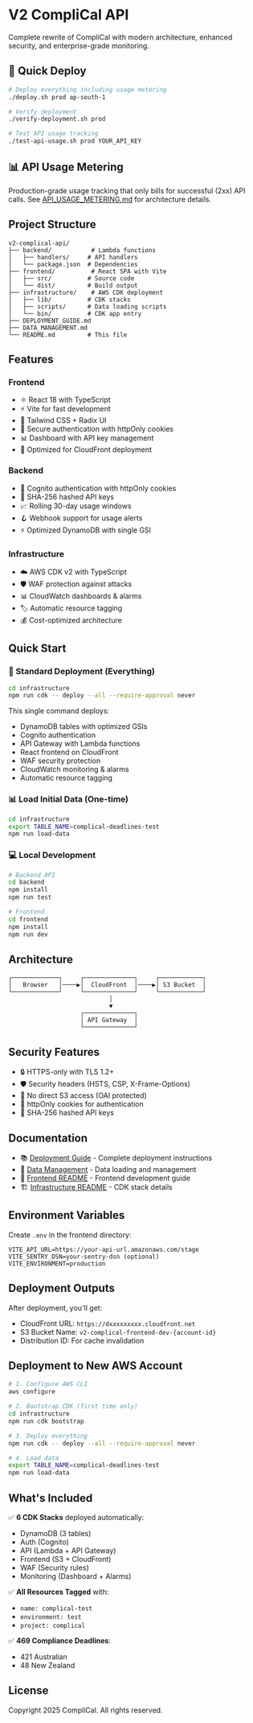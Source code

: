 # V2 CompliCal API

Complete rewrite of CompliCal with modern architecture, enhanced security, and enterprise-grade monitoring.

## 🚀 Quick Deploy

```bash
# Deploy everything including usage metering
./deploy.sh prod ap-south-1

# Verify deployment
./verify-deployment.sh prod

# Test API usage tracking
./test-api-usage.sh prod YOUR_API_KEY
```

## 📊 API Usage Metering

Production-grade usage tracking that only bills for successful (2xx) API calls.
See [API_USAGE_METERING.md](API_USAGE_METERING.md) for architecture details.

## Project Structure

```
v2-complical-api/
├── backend/           # Lambda functions
│   ├── handlers/     # API handlers
│   └── package.json  # Dependencies
├── frontend/          # React SPA with Vite
│   ├── src/          # Source code
│   └── dist/         # Build output
├── infrastructure/    # AWS CDK deployment
│   ├── lib/          # CDK stacks
│   ├── scripts/      # Data loading scripts
│   └── bin/          # CDK app entry
├── DEPLOYMENT_GUIDE.md
├── DATA_MANAGEMENT.md
└── README.md         # This file
```

## Features

### Frontend
- ⚛️ React 18 with TypeScript
- ⚡ Vite for fast development
- 🎨 Tailwind CSS + Radix UI
- 🔐 Secure authentication with httpOnly cookies
- 📊 Dashboard with API key management
- 🚀 Optimized for CloudFront deployment

### Backend
- 🔐 Cognito authentication with httpOnly cookies
- 🔑 SHA-256 hashed API keys
- 📈 Rolling 30-day usage windows
- 🪝 Webhook support for usage alerts
- ⚡ Optimized DynamoDB with single GSI

### Infrastructure
- ☁️ AWS CDK v2 with TypeScript
- 🛡️ WAF protection against attacks
- 📊 CloudWatch dashboards & alarms
- 🏷️ Automatic resource tagging
- 💰 Cost-optimized architecture

## Quick Start

### 🚀 Standard Deployment (Everything)

```bash
cd infrastructure
npm run cdk -- deploy --all --require-approval never
```

This single command deploys:
- DynamoDB tables with optimized GSIs
- Cognito authentication
- API Gateway with Lambda functions
- React frontend on CloudFront
- WAF security protection
- CloudWatch monitoring & alarms
- Automatic resource tagging

### 📊 Load Initial Data (One-time)

```bash
cd infrastructure
export TABLE_NAME=complical-deadlines-test
npm run load-data
```

### 💻 Local Development

```bash
# Backend API
cd backend
npm install
npm run test

# Frontend
cd frontend
npm install
npm run dev
```

## Architecture

```
┌─────────────┐     ┌──────────────┐     ┌────────────┐
│   Browser   │────▶│  CloudFront  │────▶│ S3 Bucket  │
└─────────────┘     └──────────────┘     └────────────┘
                            │
                            ▼
                    ┌──────────────┐
                    │ API Gateway  │
                    └──────────────┘
```

## Security Features

- 🔒 HTTPS-only with TLS 1.2+
- 🛡️ Security headers (HSTS, CSP, X-Frame-Options)
- 🚫 No direct S3 access (OAI protected)
- 🍪 httpOnly cookies for authentication
- 🔑 SHA-256 hashed API keys

## Documentation

- 📚 [Deployment Guide](./doc/DEPLOYMENT_GUIDE.md) - Complete deployment instructions
- 💾 [Data Management](./doc/DATA_MANAGEMENT.md) - Data loading and management
- 🎨 [Frontend README](./frontend/README.md) - Frontend development guide
- 🏗️ [Infrastructure README](./infrastructure/README.md) - CDK stack details

## Environment Variables

Create `.env` in the frontend directory:

```env
VITE_API_URL=https://your-api-url.amazonaws.com/stage
VITE_SENTRY_DSN=your-sentry-dsn (optional)
VITE_ENVIRONMENT=production
```

## Deployment Outputs

After deployment, you'll get:
- CloudFront URL: `https://dxxxxxxxxx.cloudfront.net`
- S3 Bucket Name: `v2-complical-frontend-dev-{account-id}`
- Distribution ID: For cache invalidation

## Deployment to New AWS Account

```bash
# 1. Configure AWS CLI
aws configure

# 2. Bootstrap CDK (first time only)
cd infrastructure
npm run cdk bootstrap

# 3. Deploy everything
npm run cdk -- deploy --all --require-approval never

# 4. Load data
export TABLE_NAME=complical-deadlines-test
npm run load-data
```

## What's Included

✅ **6 CDK Stacks** deployed automatically:
- DynamoDB (3 tables)
- Auth (Cognito)
- API (Lambda + API Gateway)
- Frontend (S3 + CloudFront)
- WAF (Security rules)
- Monitoring (Dashboard + Alarms)

✅ **All Resources Tagged** with:
- `name: complical-test`
- `environment: test`
- `project: complical`

✅ **469 Compliance Deadlines**:
- 421 Australian
- 48 New Zealand

## License

Copyright 2025 CompliCal. All rights reserved.